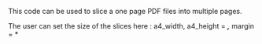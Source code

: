 This code can be used to slice a one page PDF files into multiple pages.

The user can set the size of the slices here :
    a4_width, a4_height = ***,***
    margin = *



